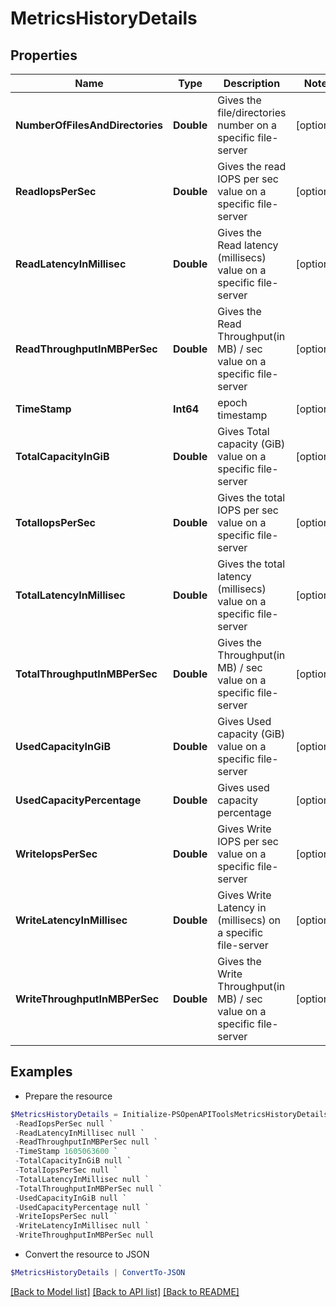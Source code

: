 # MetricsHistoryDetails
## Properties

Name | Type | Description | Notes
------------ | ------------- | ------------- | -------------
**NumberOfFilesAndDirectories** | **Double** | Gives the file/directories number on a specific file-server | [optional] 
**ReadIopsPerSec** | **Double** | Gives the read IOPS per sec value on a specific file-server | [optional] 
**ReadLatencyInMillisec** | **Double** | Gives the Read latency (millisecs) value on a specific file-server | [optional] 
**ReadThroughputInMBPerSec** | **Double** | Gives the Read Throughput(in MB) / sec value on a specific file-server | [optional] 
**TimeStamp** | **Int64** | epoch timestamp | [optional] 
**TotalCapacityInGiB** | **Double** | Gives Total capacity (GiB) value on a specific file-server | [optional] 
**TotalIopsPerSec** | **Double** | Gives the total IOPS per sec value on a specific file-server | [optional] 
**TotalLatencyInMillisec** | **Double** | Gives the total latency (millisecs) value on a specific file-server | [optional] 
**TotalThroughputInMBPerSec** | **Double** | Gives the Throughput(in MB) / sec value on a specific file-server | [optional] 
**UsedCapacityInGiB** | **Double** | Gives Used capacity (GiB) value on a specific file-server | [optional] 
**UsedCapacityPercentage** | **Double** | Gives used capacity percentage | [optional] 
**WriteIopsPerSec** | **Double** | Gives Write IOPS per sec value on a specific file-server | [optional] 
**WriteLatencyInMillisec** | **Double** | Gives Write Latency in (millisecs) on a specific file-server | [optional] 
**WriteThroughputInMBPerSec** | **Double** | Gives the Write Throughput(in MB) / sec value on a specific file-server | [optional] 

## Examples

- Prepare the resource
```powershell
$MetricsHistoryDetails = Initialize-PSOpenAPIToolsMetricsHistoryDetails  -NumberOfFilesAndDirectories null `
 -ReadIopsPerSec null `
 -ReadLatencyInMillisec null `
 -ReadThroughputInMBPerSec null `
 -TimeStamp 1605063600 `
 -TotalCapacityInGiB null `
 -TotalIopsPerSec null `
 -TotalLatencyInMillisec null `
 -TotalThroughputInMBPerSec null `
 -UsedCapacityInGiB null `
 -UsedCapacityPercentage null `
 -WriteIopsPerSec null `
 -WriteLatencyInMillisec null `
 -WriteThroughputInMBPerSec null
```

- Convert the resource to JSON
```powershell
$MetricsHistoryDetails | ConvertTo-JSON
```

[[Back to Model list]](../README.md#documentation-for-models) [[Back to API list]](../README.md#documentation-for-api-endpoints) [[Back to README]](../README.md)

